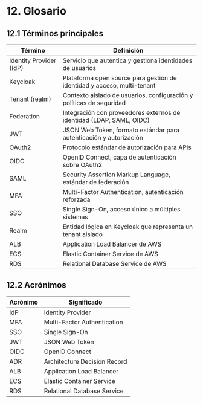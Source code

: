 # 12. Glosario

## 12.1 Términos principales

| Término         | Definición                                      |
|-----------------|-------------------------------------------------|
| Identity Provider (IdP) | Servicio que autentica y gestiona identidades de usuarios |
| Keycloak        | Plataforma open source para gestión de identidad y acceso, multi-tenant |
| Tenant (realm)  | Contexto aislado de usuarios, configuración y políticas de seguridad |
| Federation      | Integración con proveedores externos de identidad (LDAP, SAML, OIDC) |
| JWT             | JSON Web Token, formato estándar para autenticación y autorización |
| OAuth2          | Protocolo estándar de autorización para APIs     |
| OIDC            | OpenID Connect, capa de autenticación sobre OAuth2 |
| SAML            | Security Assertion Markup Language, estándar de federación |
| MFA             | Multi-Factor Authentication, autenticación reforzada |
| SSO             | Single Sign-On, acceso único a múltiples sistemas |
| Realm           | Entidad lógica en Keycloak que representa un tenant aislado |
| ALB             | Application Load Balancer de AWS                 |
| ECS             | Elastic Container Service de AWS                 |
| RDS             | Relational Database Service de AWS               |

## 12.2 Acrónimos

| Acrónimo | Significado                   |
|----------|------------------------------|
| IdP      | Identity Provider            |
| MFA      | Multi-Factor Authentication  |
| SSO      | Single Sign-On               |
| JWT      | JSON Web Token               |
| OIDC     | OpenID Connect               |
| ADR      | Architecture Decision Record |
| ALB      | Application Load Balancer    |
| ECS      | Elastic Container Service    |
| RDS      | Relational Database Service  |

